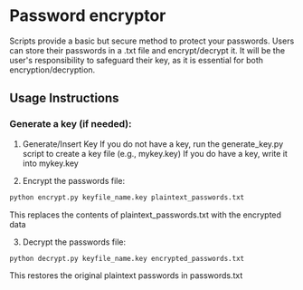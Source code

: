 # Password encryptor
Scripts provide a basic but secure method to protect your passwords. Users can store their passwords in a .txt file and encrypt/decrypt it. It will be the user's responsibility to safeguard their key, as it is essential for both encryption/decryption.

## Usage Instructions

### Generate a key (if needed):
1. Generate/Insert Key
If you do not have a key, run the generate_key.py script to create a key file (e.g., mykey.key)
If you do have a key, write it into mykey.key

2. Encrypt the passwords file:
```bash
python encrypt.py keyfile_name.key plaintext_passwords.txt
```
This replaces the contents of plaintext_passwords.txt with the encrypted data

3. Decrypt the passwords file:
```bash
python decrypt.py keyfile_name.key encrypted_passwords.txt
```
This restores the original plaintext passwords in passwords.txt
